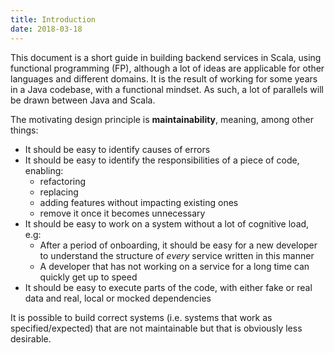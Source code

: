 ```yaml
---
title: Introduction
date: 2018-03-18
---
```


This document is a short guide in building backend services in Scala, using
functional programming (FP), although a lot of ideas are applicable for other languages and different domains.
It is the result of working for some years in a Java codebase, with a functional
mindset. As such, a lot of parallels will be drawn between Java and Scala.

The motivating design principle is __maintainability__, meaning, among other things:
- It should be easy to identify causes of errors
- It should be easy to identify the responsibilities of a piece of code, enabling:
  - refactoring
  - replacing
  - adding features without impacting existing ones
  - remove it once it becomes unnecessary
- It should be easy to work on a system without a lot of cognitive load, e.g:
  - After a period of onboarding, it should be easy for a new developer to
understand the structure of _every_ service written in this manner
  - A developer that has not working on a service for a long time can quickly
get up to speed
- It should be easy to execute parts of the code, with either fake or real data
and real, local or mocked dependencies

It is possible to build correct systems (i.e. systems that work as specified/expected)
that are not maintainable but that is obviously less desirable.

